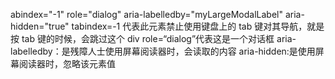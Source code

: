 abindex="-1" role="dialog" aria-labelledby="myLargeModalLabel" aria-hidden="true"
tabindex=-1 代表此元素禁止使用键盘上的 tab 键对其导航，就是按 tab 键的时候，会跳过这个 div
role=“dialog”代表这是一个对话框
aria-labelledby：是残障人士使用屏幕阅读器时，会读取的内容
aria-hidden:是使用屏幕阅读器时，忽略该元素值
